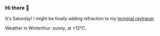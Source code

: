 ### Hi there :wave:

It's Saturday! I might be finally adding refraction to my [terminal raytracer](https://github.com/bewuethr/bash-raytracer).

Weather in Winterthur: sunny, at +12°C.
